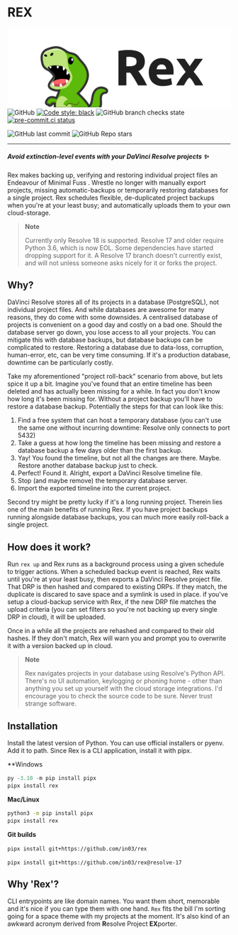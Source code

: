 # REX

![Rex logo](https://github.com/in03/rex/blob/main/docs/images/rex_logo.svg)
![GitHub](https://img.shields.io/github/license/in03/rex) 
[![Code style: black](https://img.shields.io/badge/code%20style-black-000000.svg)](https://github.com/psf/black)
![GitHub branch checks state](https://img.shields.io/github/checks-status/in03/rex/main)
[![pre-commit.ci status](https://results.pre-commit.ci/badge/github/in03/rex/main.svg)](https://results.pre-commit.ci/latest/github/in03/rex/main)

![GitHub last commit](https://img.shields.io/github/last-commit/in03/rex)
![GitHub Repo stars](https://img.shields.io/github/stars/in03/rex?style=social)

---

##### Avoid extinction-level events with your DaVinci Resolve projects :sparkles:
Rex makes backing up, verifying and restoring individual project files an Endeavour of Minimal Fuss .
Wrestle no longer with manually export projects, missing automatic-backups or temporarily restoring databases for a single project.
Rex schedules flexible, de-duplicated project backups when you're at your least busy; and automatically uploads them to your own cloud-storage. 

> **Note**
>
> Currently only Resolve 18 is supported. Resolve 17 and older require Python 3.6, which is now EOL. Some dependencies have started dropping support for it. 
> A Resolve 17 branch doesn't currently exist, and will not unless someone asks nicely for it or forks the project.

## Why?

DaVinci Resolve stores all of its projects in a database (PostgreSQL), not individual project files. And while databases are awesome for many reasons, they do come with some downsides. A centralised database of projects is convenient on a good day and costly on a bad one. Should the database server go down, you lose access to all your projects. You can mitigate this with database backups, but database backups can be complicated to restore. Restoring a database due to data-loss, corruption, human-error, etc, can be very time consuming. If it's a production database, downtime can be particularly costly.

Take my aforementioned "project roll-back" scenario from above, but lets spice it up a bit. Imagine you've found that an entire timeline has been deleted and has actually been missing for a while. In fact you don't know how long it's been missing for. Without a project backup you'll have to restore a database backup. Potentially the steps for that can look like this:

1. Find a free system that can host a temporary database (you can't use the same one without incurring downtime: Resolve only connects to port 5432)
2. Take a guess at how long the timeline has been missing and restore a database backup a few days older than the first backup.
3. Yay! You found the timeline, but not all the changes are there. Maybe. Restore another database backup just to check.
4. Perfect! Found it. Alright, export a DaVinci Resolve timeline file.
5. Stop (and maybe remove) the temporary database server.
6. Import the exported timeline into the current project.

Second try might be pretty lucky if it's a long running project.
Therein lies one of the main benefits of running Rex. If you have project backups running alongside database backups, you can much more easily roll-back a single project.

## How does it work?
Run `rex up` and Rex runs as a background process using a given schedule to trigger actions.
When a scheduled backup event is reached, Rex waits until you're at your least busy, then exports a DaVinci Resolve project file.
That DRP is then hashed and compared to existing DRPs. If they match, the duplicate is discared to save space and a symlink is used in place.
if you've setup a cloud-backup service with Rex, if the new DRP file matches the upload criteria (you can set filters so you're not backing up every single DRP in cloud), it will be uploaded.

Once in a while all the projects are rehashed and compared to their old hashes. If they don't match, Rex will warn you and prompt you to overwrite it with a version backed up in cloud.

> **Note**
>
> Rex navigates projects in your database using Resolve's Python API. There's no UI automation, keylogging or phoning home - other than anything you set up 
> yourself with the cloud storage integrations. I'd encourage you to check the source code to be sure. Never trust strange software. 

## Installation
Install the latest version of Python. You can use official installers or pyenv. Add it to path.
Since Rex is a CLI application, install it with pipx.

**Windows
```powershell
py -3.10 -m pip install pipx
pipx install rex
```
**Mac/Linux**
```bash
python3 -m pip install pipx
pipx install rex
```

**Git builds**

`pipx install git+https://github.com/in03/rex`

`pipx install git+https://github.com/in03/rex@resolve-17`

## Why 'Rex'?
CLI entrypoints are like domain names. You want them short, memorable and it's nice if you can type them with one hand.
`Rex` fits the bill I'm sorting going for a space theme with my projects at the moment. It's also kind of an awkward acronym derived from **R**esolve Project **EX**porter.
